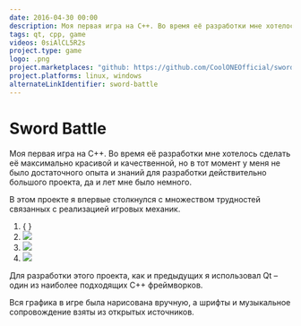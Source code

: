 ```yaml
---
date: 2016-04-30 00:00
description: Моя первая игра на C++. Во время её разработки мне хотелось сделать её максимально красивой и качественной, но в тот момент у меня не было достаточного опыта и знаний для разработки действительно большого проекта, да и лет мне было немного.
tags: qt, cpp, game
videos: 0siAlCL5R2s
project.type: game
logo: .png
project.marketplaces: "github: https://github.com/CoolONEOfficial/sword_battle"
project.platforms: linux, windows
alternateLinkIdentifier: sword-battle
---
```

# Sword Battle

Моя первая игра на C++. Во время её разработки мне хотелось сделать её максимально красивой и качественной, но в тот момент у меня не было достаточного опыта и знаний для разработки действительно большого проекта, да и лет мне было немного.

В этом проекте я впервые столкнулся с множеством трудностей связанных с реализацией игровых механик.

1. { }
2. ![ ](2.jpg)
3. ![ ](1.jpg)
4. ![ ](3.jpg)

Для разработки этого проекта, как и предыдущих я использовал Qt – один из наиболее подходящих C++ фреймворков. 

Вся графика в игре была нарисована вручную, а шрифты и музыкальное сопровождение взяты из открытых источников.
